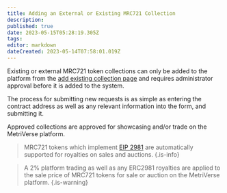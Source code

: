 ```yaml
---
title: Adding an External or Existing MRC721 Collection
description: 
published: true
date: 2023-05-15T05:28:19.305Z
tags: 
editor: markdown
dateCreated: 2023-05-14T07:58:01.019Z
---
```


Existing or external MRC721 token collections can only be added to the platform from the [add existing collection page](https://metriverse.exchange/app/manage/collection/add) and requires administrator approval before it is added to the system.

The process for submitting new requests is as simple as entering the contract address as well as any relevant information into the form, and submitting it.

Approved collections are approved for showcasing and/or trade on the MetriVerse platform.

> MRC721 tokens which implement [EIP 2981](https://eips.ethereum.org/EIPS/eip-2981) are automatically supported for royalties on sales and auctions.
{.is-info}

> A 2% platform trading as well as any ERC2981 royalties are applied to the sale price of MRC721 tokens for sale or auction on the MetriVerse platform.
{.is-warning}

